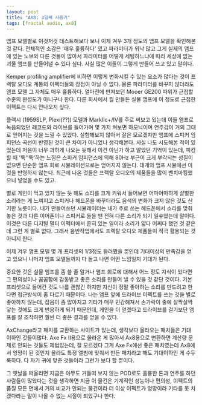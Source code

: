```yaml
---
layout: post
title: "AX8: 3일째 사용기"
tags: [fractal audio, ax8]
---
```


앰프 모델별로 이것저것 테스트해보다 보니 이제 겨우 3개 정도의 앰프 모델을 확인해본 것 같다. 전체적인 소감은 '매우 훌륭하다' 였고 파라미터가 워낙 많고 그게 실제의 앰프에 있는 노브와 다른 것들이 많아서 파라미터를 어떻게 세팅하느냐에 따라 세상에 없는 괴물 앰프를 만들어낼 수 있다 싶다. 사실 많은 이들이 그렇게 만들어 쓰고 있고 말이다.

Kemper profiling amplifier에 비하면 이렇게 변화시킬 수 있는 요소가 많다는 것이 프랙탈 오디오 계통의 이펙터들의 장점이 아닐 수 없다. 물론 파라미터를 바꾸지 않더라도 앰프 모델 그 자체도 매우 휼륭하다. 얼마전에 만져보던 Mooer GE200 따위가 근접할 수준의 완성도가 아니구나 한다. 다른 회사에서 뭘 만들든 실물 앰프에 이 정도로 근접한 이펙트는 다시 안나오지 싶다. 

플랙시 (1959SLP, Plexi(??)) 모델과 MarkIIc+/IV를 주로 써보고 있는데 이들 앰프로 녹음되었던 레코드와 라이브를 들어가며 몇 가지 쳐보면 하모닉이며 연주감이 거의 그대로 얻어지는 것을 느낄 수 있었다. 실험해보지 않아서 잘은 모르겠지만 앰프에 스피커 임피던스 곡선이 반영된 것이 큰 차이가 아니었나 생각해본다. 사실 나도 시도해본 적이 있었는데 저음이 너무 과하게 나오는 듯해서 이건 아닌가 하고 말았던 기억이 있는데, 피킹할 때 '툭''툭'하는 느낌은 스피커 임피던스에 의해 80Hz 부근이 크게 부각되는 성질이 없으면 단순한 앰프 회로 시뮬레이션으로는 얻어지지 않는다. 대개의 앰프 시뮬에선 이것을 반영하지 않는다. 최근에 나온 것들은 프랙탈 오디오의 제품들을 많이 벤치마킹했으니 넣었을 수도 있고.

별로 게인이 먹고 있지 않는 듯 해도 소리를 크게 키워서 들어보면 어마어마하게 살벌한 소리라는 게 느껴지고 스피커나 헤드폰을 바꾸더라도 음색의 변화가 크지 않은 것도 신기한 노릇이다. 내가 만들어쓰던 시뮬레이터는 내가 주로 쓰는 헤드폰에서 소리를 맞춰놓은 것과 다른 이어폰이나 스피커로 들을 땐 전혀 다른 소리가 되기 일쑤였는데 말이다. 이것은 다른 디지털 멀티 이펙터에서 흔히 있는 일이라 소리가 얇다 어쩌다 했던 것 같은데 그런 게 별로 없다. 그래서 음반작업에서도 프랙탈 오디오 제품들이 적극 활용되는 것 아니지 한다.

이제 겨우 앰프 모델 몇 개 프리셋의 1/3정도 들러봤을 뿐인데 기대이상의 만족감을 얻고 있으니 나머지 앰프 모델들까지 다 돌고 나면 어떤 느낌일지 기대가 된다. 

중요한 것은 실물 앰프를 좀 쓸 줄 알거나 앰프 회로에 대해서 어느 정도 지식이 있다면 그 편의성이나 꼼꼼함에 감동받고 좋은 소리를 만들어 낼 수 있을 것 같단 것이다. 기본 프리셋으로 들어간 것도 나름 괜찮긴 하지만 자신이 정말 좋아하는 소리를 만드려고 한다면 접근방식이 좀 다르기 때문이다. 나는 앰프 앞에 드라이브 이펙트를 쓰는 것을 별로 좋아하지 않는데, 잡음이 좀 많아지고 기타가 매우 민감해져서 손가락이 줄에 살짝살짝 닿는 것에도 크게 반응하게 되기 때문인데, 게인을 더 얻겠다고 드라이브를 걸기보단 앰프를 잘 조작하면 훨씬 더 좋은 결과를 얻을 수 있다. 

AxChange라고 패치를 교환하는 사이트가 있는데, 생각보다 올라오는 패치들은 기대 이하인 것들이많다. Axe Fx II용으로 올라온 게 많아서 Ax8용으로 변환하면 계산량 문제로 안되는 것들도 제법있는데, 잘 모르겠다 그게 Axe Fx에선 좋은 패치였는데 Ax8에서 엉망이 된 것인지 몰라도 특정 앨범에 맞춰서 만든 패치라고 해도 기대이하인 게 수두룩하다. 다 자기 귀에 맞춘 것들이라 그런가 보다 할 뿐이다.

그 옛날을 떠올리면 지금은 아무도 거들떠 보지 않는 POD로도 훌륭한 톤과 연주를 하던 사람들이 많았다는 것을 생각하면 지금 이 물건은 기계적인 성능이나 편의성, 이펙트의 품질 모든 면에서 거의 비교가 안되는 물건이라 더 이상 이펙트가 엉망이라 기타를 못 치겠다라는 말이 나올 수 없는 시절이 되었구나 한다.